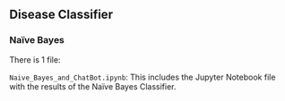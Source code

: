 ## Disease Classifier
### Naïve Bayes

There is 1 file:

`Naive_Bayes_and_ChatBot.ipynb`: This includes the Jupyter Notebook file with the results of the Naïve Bayes Classifier.
